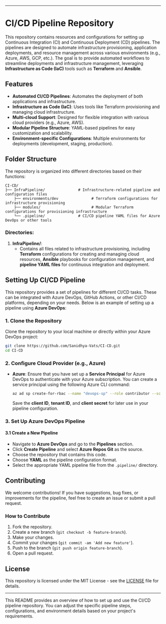 

---

# CI/CD Pipeline Repository

This repository contains resources and configurations for setting up Continuous Integration (CI) and Continuous Deployment (CD) pipelines. The pipelines are designed to automate infrastructure provisioning, application deployments, and resource management across various environments (e.g., Azure, AWS, GCP, etc.). The goal is to provide automated workflows to streamline deployments and infrastructure management, leveraging **Infrastructure as Code (IaC)** tools such as **Terraform** and **Ansible**.

## Features

- **Automated CI/CD Pipelines**: Automates the deployment of both applications and infrastructure.
- **Infrastructure as Code (IaC)**: Uses tools like Terraform provisioning and managing cloud infrastructure.
- **Multi-cloud Support**: Designed for flexible integration with various cloud providers (e.g., Azure, AWS).
- **Modular Pipeline Structure**: YAML-based pipelines for easy customization and scalability.
- **Environment-specific Configurations**: Multiple environments for deployments (development, staging, production).

## Folder Structure

The repository is organized into different directories based on their functions:

```
CI-CD/
├── InfraPipeline/               # Infrastructure-related pipeline and configuration files
    ├── environments/dev               # Terraform configurations for infrastructure provisioning
    ├── modules/                       # Modular Terraform configurations for provisioning infrastructure
    └── .pipeline/               # CI/CD pipeline YAML files for Azure DevOps or other tools

```

### Directories:

1. **InfraPipeline/**:
   - Contains all files related to infrastructure provisioning, including **Terraform** configurations for creating and managing cloud resources, **Ansible** playbooks for configuration management, and **pipeline YAML files** for continuous integration and deployment.


## Setting Up CI/CD Pipeline

This repository provides a set of pipelines for different CI/CD tasks. These can be integrated with Azure DevOps, GitHub Actions, or other CI/CD platforms, depending on your needs. Below is an example of setting up a pipeline using **Azure DevOps**:

### 1. Clone the Repository

Clone the repository to your local machine or directly within your Azure DevOps project:

```bash
git clone https://github.com/Sanidhya-Vats/CI-CD.git
cd CI-CD
```

### 2. Configure Cloud Provider (e.g., Azure)

- **Azure**: Ensure that you have set up a **Service Principal** for Azure DevOps to authenticate with your Azure subscription. You can create a service principal using the following Azure CLI command:

    ```bash
    az ad sp create-for-rbac --name "devops-sp" --role contributor --scopes /subscriptions/{subscription-id}/resourceGroups/{resource-group}
    ```

    Save the **client ID**, **tenant ID**, and **client secret** for later use in your pipeline configuration.

### 3. Set Up Azure DevOps Pipeline

#### 3.1 Create a New Pipeline

- Navigate to **Azure DevOps** and go to the **Pipelines** section.
- Click **Create Pipeline** and select **Azure Repos Git** as the source.
- Choose the repository that contains this code.
- Choose **YAML** as the pipeline configuration format.
- Select the appropriate YAML pipeline file from the `.pipeline/` directory.


## Contributing

We welcome contributions! If you have suggestions, bug fixes, or improvements for the pipeline, feel free to create an issue or submit a pull request.

### How to Contribute

1. Fork the repository.
2. Create a new branch (`git checkout -b feature-branch`).
3. Make your changes.
4. Commit your changes (`git commit -am 'Add new feature'`).
5. Push to the branch (`git push origin feature-branch`).
6. Open a pull request.

## License

This repository is licensed under the MIT License - see the [LICENSE](LICENSE) file for details.

---

This README provides an overview of how to set up and use the CI/CD pipeline repository. You can adjust the specific pipeline steps, configurations, and environment details based on your project's requirements.
